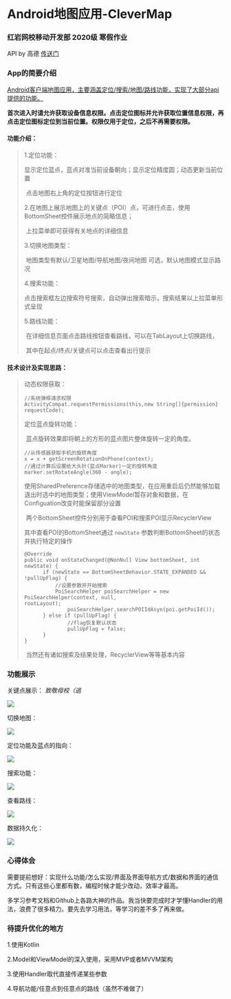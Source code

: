 # Android地图应用-CleverMap

### 红岩网校移动开发部 2020级 寒假作业

API by 高德  [传送门](https://lbs.amap.com/)

### **App的简要介绍**
​		<u>Android客户端地图应用，主要涵盖定位/搜索/地图/路线功能，实现了大部分api提供的功能。</u>

​		**首次进入时请允许获取设备信息权限。点击定位图标并允许获取位置信息权限，再点击定位图标定位到当前位置。权限仅用于定位，之后不再需要权限。**

#### 功能介绍：

>1.定位功能：
>
>​	显示定位蓝点，蓝点对准当前设备朝向；显示定位精度圆；动态更新当前位置
>
>​	点击地图右上角的定位按钮进行定位
>
>2.在地图上展示地图上的关键点（POI）点，可进行点击，使用BottomSheet控件展示地点的简略信息；
>
>​	上拉菜单即可获得有关地点的详细信息
>
>3.切换地图类型：
>
>​	地图类型有默认/卫星地图/导航地图/夜间地图 可选，默认地图模式显示路况
>
>4.搜索功能：
>
>​	点击搜索框左边搜索符号搜索，自动弹出搜索暗示，搜索结果以上拉菜单形式呈现
>
>5.路线功能：
>
>​	在详细信息页面点击路线按钮查看路线，可以在TabLayout上切换路线，
>
>​	其中在起点/终点/关键点可以点击查看出行提示

#### 技术设计及实现思路：

>动态权限获取：
>
>```
>//系统弹框请求权限
>ActivityCompat.requestPermissions(this,new String[]{permission} requestCode);
>```
>
>定位蓝点旋转功能：
>
>​	蓝点旋转效果即将朝上的方形的蓝点图片整体旋转一定的角度。
>
>```
>//从传感器获取手机的旋转角度
>x = x + getScreenRotationOnPhone(context);
>//通过计算后设置给大头针(蓝点Marker)一定的旋转角度
>marker.setRotateAngle(360 - angle);
>```
>
>​		使用SharedPreference存储选中的地图类型，在应用重启后仍然能够加载退出时选中的地图类型；使用ViewModel暂存对象和数据，在Configuation改变时能保留部分设置
>
>​		两个BottomSheet控件分别用于查看POI和搜索POI显示RecyclerView
>
>其中查看POI的BottomSheet通过 `newState`   参数判断BottomSheet的状态并执行特定的操作
>
>```
>@Override
>public void onStateChanged(@NonNull View bottomSheet, int newState) {
>    	if (newState == BottomSheetBehavior.STATE_EXPANDED && !pullUpFlag) {
>          	//设置参数并开始搜索
>          	PoiSearchHelper poiSearchHelper = new PoiSearchHelper(context, null, 						rootLayout);
>            	poiSearchHelper.searchPOIIdAsyn(poi.getPoiId());
>    	} else if (pullUpFlag) {
>        		//flag恢复默认状态
>        		pullUpFlag = false;
>    	} 
>}
>```
>​		当然还有诸如搜索及结果处理，RecyclerView等等基本内容

### **功能展示**

关键点展示：  *致敬母校（逃*

![](https://github.com/Ma-27/CleverMap/blob/master/readme/poi.jpg)

切换地图：

![](https://github.com/Ma-27/CleverMap/blob/master/readme/switch_map.gif)

定位功能及蓝点的指向：

![](https://github.com/Ma-27/CleverMap/blob/master/readme/locate.gif)

搜索功能：

![](https://github.com/Ma-27/CleverMap/blob/master/readme/search.gif)

查看路线：

![](https://github.com/Ma-27/CleverMap/blob/master/readme/view_route.gif)

数据持久化：

![](https://github.com/Ma-27/CleverMap/blob/master/readme/data_preserve.gif)



### **心得体会**

​		需要提前想好：实现什么功能/怎么实现/界面及界面导航方式/数据和界面的通信方式。只有这些心里都有数，编程时候才能少改动，效率才最高。

​		多学习参考文档和Github上各路大神的作品。我当快要完成时才学懂Handler的用法，浪费了很多精力。要先去学习用法，等学习的差不多了再来做。

### 待提升优化的地方

1.使用Kotlin

2.Model和ViewModel的深入使用，采用MVP或者MVVM架构

3.使用Handler取代直接传递某些参数

4.导航功能/任意点到任意点的路线（虽然不难做了）

